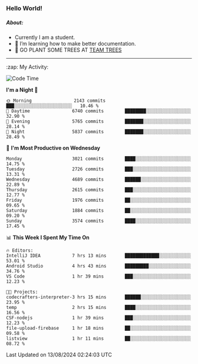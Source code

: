 ### Hello World!

##### About:
- Currently I am a student.
- 🌱 I’m learning how to make better documentation.
- 🌱 GO PLANT SOME TREES AT [TEAM TREES](https://teamtrees.org/)

---
  <summary>:zap: My Activity:</summary>
  
<!--START_SECTION:waka-->
![Code Time](http://img.shields.io/badge/Code%20Time-1%2C402%20hrs%2014%20mins-blue)

**I'm a Night 🦉** 

```text
🌞 Morning                2143 commits        ███░░░░░░░░░░░░░░░░░░░░░░   10.46 % 
🌆 Daytime                6740 commits        ████████░░░░░░░░░░░░░░░░░   32.90 % 
🌃 Evening                5765 commits        ███████░░░░░░░░░░░░░░░░░░   28.14 % 
🌙 Night                  5837 commits        ███████░░░░░░░░░░░░░░░░░░   28.49 % 
```
📅 **I'm Most Productive on Wednesday** 

```text
Monday                   3021 commits        ████░░░░░░░░░░░░░░░░░░░░░   14.75 % 
Tuesday                  2726 commits        ███░░░░░░░░░░░░░░░░░░░░░░   13.31 % 
Wednesday                4689 commits        ██████░░░░░░░░░░░░░░░░░░░   22.89 % 
Thursday                 2615 commits        ███░░░░░░░░░░░░░░░░░░░░░░   12.77 % 
Friday                   1976 commits        ██░░░░░░░░░░░░░░░░░░░░░░░   09.65 % 
Saturday                 1884 commits        ██░░░░░░░░░░░░░░░░░░░░░░░   09.20 % 
Sunday                   3574 commits        ████░░░░░░░░░░░░░░░░░░░░░   17.45 % 
```


📊 **This Week I Spent My Time On** 

```text
🔥 Editors: 
IntelliJ IDEA            7 hrs 13 mins       █████████████░░░░░░░░░░░░   53.01 % 
Android Studio           4 hrs 43 mins       █████████░░░░░░░░░░░░░░░░   34.76 % 
VS Code                  1 hr 39 mins        ███░░░░░░░░░░░░░░░░░░░░░░   12.23 % 

🐱‍💻 Projects: 
codecrafters-interpreter-3 hrs 15 mins       ██████░░░░░░░░░░░░░░░░░░░   23.95 % 
temp                     2 hrs 15 mins       ████░░░░░░░░░░░░░░░░░░░░░   16.56 % 
CSF-nodejs               1 hr 39 mins        ███░░░░░░░░░░░░░░░░░░░░░░   12.23 % 
file-upload-firebase     1 hr 18 mins        ██░░░░░░░░░░░░░░░░░░░░░░░   09.58 % 
listview                 1 hr 11 mins        ██░░░░░░░░░░░░░░░░░░░░░░░   08.72 % 
```


 Last Updated on 13/08/2024 02:24:03 UTC
<!--END_SECTION:waka-->
